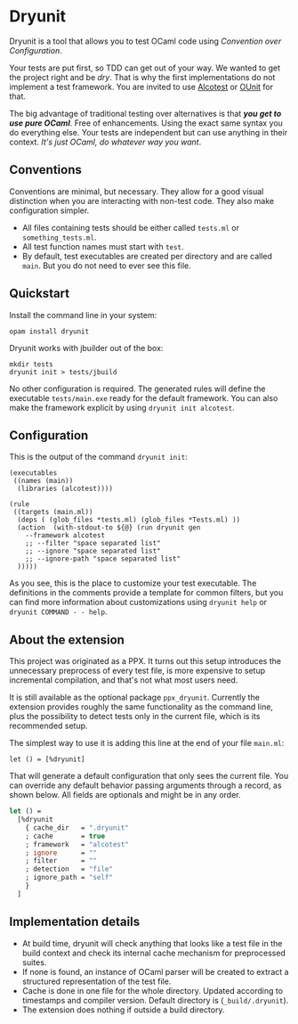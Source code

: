 # Dryunit

Dryunit is a tool that allows you to test OCaml code using *Convention over Configuration*.

Your tests are put first, so TDD can get out of your way. We wanted to get the project right and be *dry*. That is why the first implementations do not implement a test framework. You are invited to use [Alcotest][] or [OUnit][] for that.

The big advantage of traditional testing over alternatives is that ***you get to use pure OCaml***. Free of enhancements. Using the exact same syntax you do everything else. Your tests are independent but can use anything in their context. *It's just OCaml, do whatever way you want*.


## Conventions

Conventions are minimal, but necessary. They allow for a good visual distinction when you are interacting with non-test code. They also make configuration simpler.

- All files containing tests should be either called `tests.ml` or `something_tests.ml`.
- All test function names must start with `test`.
- By default, test executables are created per directory and are called `main`. But you do not need to ever see this file.

## Quickstart

Install the command line in your system:

```
opam install dryunit
```

Dryunit works with jbuilder out of the box:

```
mkdir tests
dryunit init > tests/jbuild
```

No other configuration is required. The generated rules will define the executable `tests/main.exe` ready for the default framework. You can also make the framework explicit by using `dryunit init alcotest`.

## Configuration

This is the output of the command `dryunit init`:

```
(executables
 ((names (main))
  (libraries (alcotest))))

(rule
 ((targets (main.ml))
  (deps ( (glob_files *tests.ml) (glob_files *Tests.ml) ))
  (action  (with-stdout-to ${@} (run dryunit gen
    --framework alcotest
    ;; --filter "space separated list"
    ;; --ignore "space separated list"
    ;; --ignore-path "space separated list"
  )))))
```

As you see, this is the place to customize your test executable. The definitions in the comments provide a template for common filters, but you can find more information about customizations using `dryunit help` or `dryunit COMMAND - - help`.


## About the extension

This project was originated as a PPX. It turns out this setup introduces the unnecessary preprocess of every test file, is more expensive to setup incremental compilation, and that's not what most users need.

It is still available as the optional package `ppx_dryunit`. Currently the extension provides roughly the same functionality as the command line, plus the possibility to detect tests only in the current file, which is its recommended setup.

The simplest way to use it is adding this line at the end of your file `main.ml`:

```
let () = [%dryunit]
```

That will generate a default configuration that only sees the current file. You can override any default behavior passing arguments through a record, as shown below. All fields are optionals and might be in any order.

```ocaml
let () =
  [%dryunit
    { cache_dir   = ".dryunit"
    ; cache       = true
    ; framework   = "alcotest"
    ; ignore      = ""
    ; filter      = ""
    ; detection   = "file"
    ; ignore_path = "self"
    }
  ]
```



## Implementation details

- At build time, dryunit will check anything that looks like a test file in the build context and check its internal cache mechanism for preprocessed suites.
- If none is found, an instance of OCaml parser will be created to extract a structured representation of the test file.
- Cache is done in one file for the whole directory. Updated according to timestamps and compiler version. Default directory is (`_build/.dryunit`).
- The extension does nothing if outside a build directory.



[alcotest]: https://github.com/mirage/alcotest
[ounit]: http://ounit.forge.ocamlcore.org/documentation.html
